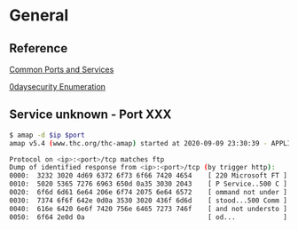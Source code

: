 # General

## Reference

[Common Ports and Services](https://oscp.infosecsanyam.in/untitled/common-ports-and-services)

[0daysecurity Enumeration](http://www.0daysecurity.com/penetration-testing/enumeration.html)

## Service unknown - Port XXX
``` bash
$ amap -d $ip $port
amap v5.4 (www.thc.org/thc-amap) started at 2020-09-09 23:30:39 - APPLICATION MAPPING mode

Protocol on <ip>:<port>/tcp matches ftp
Dump of identified response from <ip>:<port>/tcp (by trigger http):
0000:  3232 3020 4d69 6372 6f73 6f66 7420 4654    [ 220 Microsoft FT ]
0010:  5020 5365 7276 6963 650d 0a35 3030 2043    [ P Service..500 C ]
0020:  6f6d 6d61 6e64 206e 6f74 2075 6e64 6572    [ ommand not under ]
0030:  7374 6f6f 642e 0d0a 3530 3020 436f 6d6d    [ stood...500 Comm ]
0040:  616e 6420 6e6f 7420 756e 6465 7273 746f    [ and not understo ]
0050:  6f64 2e0d 0a                               [ od...            ]
```